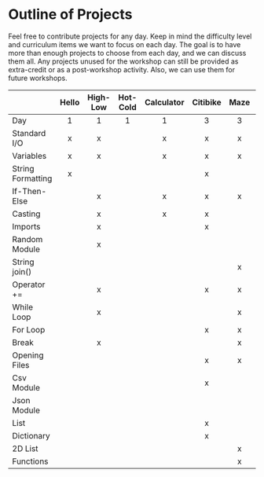 # Outline of Projects

Feel free to contribute projects for any day.  Keep in mind the difficulty level and curriculum items we want to focus on each day.  The goal is to have more than enough projects to choose from each day, and we can discuss them all.  Any projects unused for the workshop can still be provided as extra-credit or as a post-workshop activity.  Also, we can use them for future workshops.

|                    |  Hello  |  High-Low  |  Hot-Cold  |  Calculator | Citibike | Maze | NBA |
|--------------------|:-------:|:----------:|:----------:|:-----------:|:--------:|:----:|:---:|
| Day                |    1    |      1     |      1     |      1      |     3    |   3  |  3  |
| Standard I/O       |    x    |      x     |            |       x     |     x    |   x  |  x  |
| Variables          |    x    |      x     |            |       x     |     x    |   x  |  x  |
| String Formatting  |    x    |            |            |             |     x    |      |  x  |
| If-Then-Else       |         |      x     |            |       x     |     x    |   x  |  x  |
| Casting            |         |      x     |            |       x     |     x    |      |     |
| Imports            |         |      x     |            |             |     x    |      |  x  |
| Random Module      |         |      x     |            |             |          |      |     |
| String join()      |         |            |            |             |          |   x  |     |
| Operator +=        |         |      x     |            |             |     x    |   x  |  x  |
| While Loop         |         |      x     |            |             |          |   x  |     |
| For Loop           |         |            |            |             |     x    |   x  |  x  |
| Break              |         |      x     |            |             |          |   x  |     |
| Opening Files      |         |            |            |             |     x    |   x  |  x  |
| Csv Module         |         |            |            |             |     x    |      |     |
| Json Module        |         |            |            |             |          |      |  x  |
| List               |         |            |            |             |     x    |      |  x  |
| Dictionary         |         |            |            |             |     x    |      |  x  |
| 2D List            |         |            |            |             |          |   x  |     |
| Functions          |         |            |            |             |          |   x  |     |